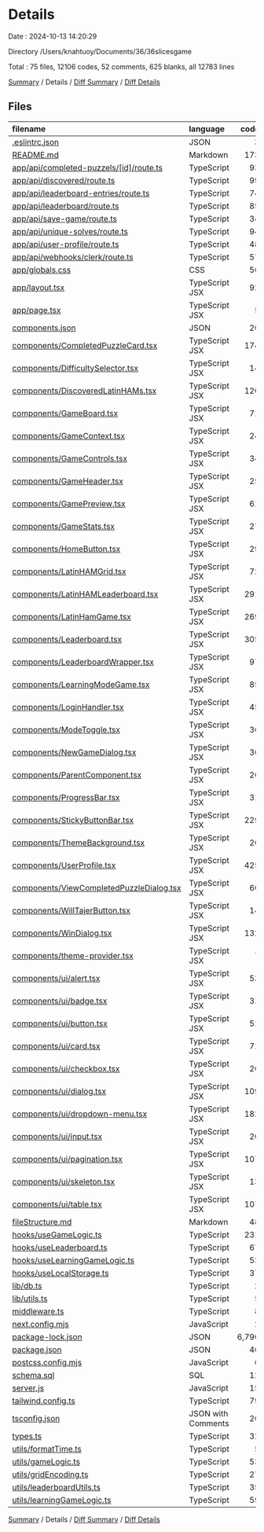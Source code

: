 # Details

Date : 2024-10-13 14:20:29

Directory /Users/knahtuoy/Documents/36/36slicesgame

Total : 75 files,  12106 codes, 52 comments, 625 blanks, all 12783 lines

[Summary](results.md) / Details / [Diff Summary](diff.md) / [Diff Details](diff-details.md)

## Files
| filename | language | code | comment | blank | total |
| :--- | :--- | ---: | ---: | ---: | ---: |
| [.eslintrc.json](/.eslintrc.json) | JSON | 3 | 0 | 1 | 4 |
| [README.md](/README.md) | Markdown | 173 | 0 | 60 | 233 |
| [app/api/completed-puzzels/[id]/route.ts](/app/api/completed-puzzels/%5Bid%5D/route.ts) | TypeScript | 93 | 1 | 13 | 107 |
| [app/api/discovered/route.ts](/app/api/discovered/route.ts) | TypeScript | 99 | 0 | 8 | 107 |
| [app/api/leaderboard-entries/route.ts](/app/api/leaderboard-entries/route.ts) | TypeScript | 74 | 0 | 9 | 83 |
| [app/api/leaderboard/route.ts](/app/api/leaderboard/route.ts) | TypeScript | 85 | 0 | 9 | 94 |
| [app/api/save-game/route.ts](/app/api/save-game/route.ts) | TypeScript | 34 | 2 | 4 | 40 |
| [app/api/unique-solves/route.ts](/app/api/unique-solves/route.ts) | TypeScript | 94 | 0 | 7 | 101 |
| [app/api/user-profile/route.ts](/app/api/user-profile/route.ts) | TypeScript | 48 | 0 | 6 | 54 |
| [app/api/webhooks/clerk/route.ts](/app/api/webhooks/clerk/route.ts) | TypeScript | 57 | 8 | 14 | 79 |
| [app/globals.css](/app/globals.css) | CSS | 56 | 0 | 22 | 78 |
| [app/layout.tsx](/app/layout.tsx) | TypeScript JSX | 92 | 0 | 3 | 95 |
| [app/page.tsx](/app/page.tsx) | TypeScript JSX | 5 | 0 | 2 | 7 |
| [components.json](/components.json) | JSON | 20 | 0 | 0 | 20 |
| [components/CompletedPuzzleCard.tsx](/components/CompletedPuzzleCard.tsx) | TypeScript JSX | 174 | 0 | 39 | 213 |
| [components/DifficultySelector.tsx](/components/DifficultySelector.tsx) | TypeScript JSX | 14 | 0 | 2 | 16 |
| [components/DiscoveredLatinHAMs.tsx](/components/DiscoveredLatinHAMs.tsx) | TypeScript JSX | 120 | 0 | 12 | 132 |
| [components/GameBoard.tsx](/components/GameBoard.tsx) | TypeScript JSX | 71 | 0 | 6 | 77 |
| [components/GameContext.tsx](/components/GameContext.tsx) | TypeScript JSX | 24 | 2 | 8 | 34 |
| [components/GameControls.tsx](/components/GameControls.tsx) | TypeScript JSX | 34 | 1 | 2 | 37 |
| [components/GameHeader.tsx](/components/GameHeader.tsx) | TypeScript JSX | 25 | 0 | 2 | 27 |
| [components/GamePreview.tsx](/components/GamePreview.tsx) | TypeScript JSX | 61 | 3 | 12 | 76 |
| [components/GameStats.tsx](/components/GameStats.tsx) | TypeScript JSX | 27 | 1 | 2 | 30 |
| [components/HomeButton.tsx](/components/HomeButton.tsx) | TypeScript JSX | 29 | 1 | 4 | 34 |
| [components/LatinHAMGrid.tsx](/components/LatinHAMGrid.tsx) | TypeScript JSX | 72 | 1 | 10 | 83 |
| [components/LatinHAMLeaderboard.tsx](/components/LatinHAMLeaderboard.tsx) | TypeScript JSX | 291 | 0 | 27 | 318 |
| [components/LatinHamGame.tsx](/components/LatinHamGame.tsx) | TypeScript JSX | 269 | 0 | 26 | 295 |
| [components/Leaderboard.tsx](/components/Leaderboard.tsx) | TypeScript JSX | 305 | 0 | 16 | 321 |
| [components/LeaderboardWrapper.tsx](/components/LeaderboardWrapper.tsx) | TypeScript JSX | 97 | 0 | 13 | 110 |
| [components/LearningModeGame.tsx](/components/LearningModeGame.tsx) | TypeScript JSX | 85 | 0 | 9 | 94 |
| [components/LoginHandler.tsx](/components/LoginHandler.tsx) | TypeScript JSX | 45 | 0 | 9 | 54 |
| [components/ModeToggle.tsx](/components/ModeToggle.tsx) | TypeScript JSX | 36 | 1 | 4 | 41 |
| [components/NewGameDialog.tsx](/components/NewGameDialog.tsx) | TypeScript JSX | 36 | 0 | 2 | 38 |
| [components/ParentComponent.tsx](/components/ParentComponent.tsx) | TypeScript JSX | 26 | 0 | 5 | 31 |
| [components/ProgressBar.tsx](/components/ProgressBar.tsx) | TypeScript JSX | 31 | 0 | 4 | 35 |
| [components/StickyButtonBar.tsx](/components/StickyButtonBar.tsx) | TypeScript JSX | 229 | 0 | 22 | 251 |
| [components/ThemeBackground.tsx](/components/ThemeBackground.tsx) | TypeScript JSX | 26 | 3 | 5 | 34 |
| [components/UserProfile.tsx](/components/UserProfile.tsx) | TypeScript JSX | 425 | 0 | 28 | 453 |
| [components/ViewCompletedPuzzleDialog.tsx](/components/ViewCompletedPuzzleDialog.tsx) | TypeScript JSX | 60 | 0 | 5 | 65 |
| [components/WillTajerButton.tsx](/components/WillTajerButton.tsx) | TypeScript JSX | 14 | 0 | 1 | 15 |
| [components/WinDialog.tsx](/components/WinDialog.tsx) | TypeScript JSX | 132 | 1 | 7 | 140 |
| [components/theme-provider.tsx](/components/theme-provider.tsx) | TypeScript JSX | 7 | 0 | 3 | 10 |
| [components/ui/alert.tsx](/components/ui/alert.tsx) | TypeScript JSX | 53 | 0 | 7 | 60 |
| [components/ui/badge.tsx](/components/ui/badge.tsx) | TypeScript JSX | 31 | 0 | 6 | 37 |
| [components/ui/button.tsx](/components/ui/button.tsx) | TypeScript JSX | 51 | 0 | 6 | 57 |
| [components/ui/card.tsx](/components/ui/card.tsx) | TypeScript JSX | 71 | 0 | 9 | 80 |
| [components/ui/checkbox.tsx](/components/ui/checkbox.tsx) | TypeScript JSX | 26 | 0 | 5 | 31 |
| [components/ui/dialog.tsx](/components/ui/dialog.tsx) | TypeScript JSX | 109 | 0 | 14 | 123 |
| [components/ui/dropdown-menu.tsx](/components/ui/dropdown-menu.tsx) | TypeScript JSX | 182 | 0 | 19 | 201 |
| [components/ui/input.tsx](/components/ui/input.tsx) | TypeScript JSX | 20 | 0 | 5 | 25 |
| [components/ui/pagination.tsx](/components/ui/pagination.tsx) | TypeScript JSX | 107 | 0 | 11 | 118 |
| [components/ui/skeleton.tsx](/components/ui/skeleton.tsx) | TypeScript JSX | 13 | 0 | 3 | 16 |
| [components/ui/table.tsx](/components/ui/table.tsx) | TypeScript JSX | 107 | 0 | 11 | 118 |
| [fileStructure.md](/fileStructure.md) | Markdown | 48 | 0 | 0 | 48 |
| [hooks/useGameLogic.ts](/hooks/useGameLogic.ts) | TypeScript | 231 | 4 | 22 | 257 |
| [hooks/useLeaderboard.ts](/hooks/useLeaderboard.ts) | TypeScript | 67 | 0 | 7 | 74 |
| [hooks/useLearningGameLogic.ts](/hooks/useLearningGameLogic.ts) | TypeScript | 53 | 0 | 8 | 61 |
| [hooks/useLocalStorage.ts](/hooks/useLocalStorage.ts) | TypeScript | 37 | 13 | 4 | 54 |
| [lib/db.ts](/lib/db.ts) | TypeScript | 2 | 0 | 1 | 3 |
| [lib/utils.ts](/lib/utils.ts) | TypeScript | 5 | 0 | 2 | 7 |
| [middleware.ts](/middleware.ts) | TypeScript | 8 | 2 | 2 | 12 |
| [next.config.mjs](/next.config.mjs) | JavaScript | 2 | 1 | 2 | 5 |
| [package-lock.json](/package-lock.json) | JSON | 6,790 | 0 | 1 | 6,791 |
| [package.json](/package.json) | JSON | 46 | 0 | 1 | 47 |
| [postcss.config.mjs](/postcss.config.mjs) | JavaScript | 6 | 1 | 2 | 9 |
| [schema.sql](/schema.sql) | SQL | 12 | 0 | 0 | 12 |
| [server.js](/server.js) | JavaScript | 15 | 0 | 2 | 17 |
| [tailwind.config.ts](/tailwind.config.ts) | TypeScript | 79 | 0 | 2 | 81 |
| [tsconfig.json](/tsconfig.json) | JSON with Comments | 26 | 0 | 1 | 27 |
| [types.ts](/types.ts) | TypeScript | 32 | 0 | 2 | 34 |
| [utils/formatTime.ts](/utils/formatTime.ts) | TypeScript | 5 | 1 | 1 | 7 |
| [utils/gameLogic.ts](/utils/gameLogic.ts) | TypeScript | 53 | 0 | 8 | 61 |
| [utils/gridEncoding.ts](/utils/gridEncoding.ts) | TypeScript | 27 | 1 | 2 | 30 |
| [utils/leaderboardUtils.ts](/utils/leaderboardUtils.ts) | TypeScript | 35 | 2 | 5 | 42 |
| [utils/learningGameLogic.ts](/utils/learningGameLogic.ts) | TypeScript | 59 | 2 | 11 | 72 |

[Summary](results.md) / Details / [Diff Summary](diff.md) / [Diff Details](diff-details.md)